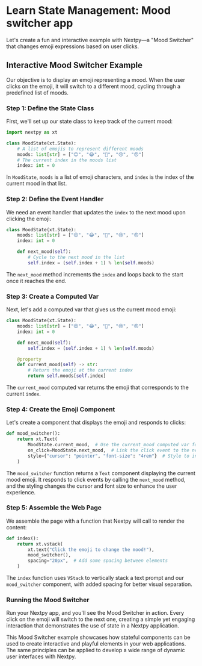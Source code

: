 # Learn State Management: Mood switcher app

Let's create a fun and interactive example with Nextpy—a "Mood Switcher" that changes emoji expressions based on user clicks.

## Interactive Mood Switcher Example

Our objective is to display an emoji representing a mood. When the user clicks on the emoji, it will switch to a different mood, cycling through a predefined list of moods.

### Step 1: Define the State Class

First, we'll set up our state class to keep track of the current mood:

```python
import nextpy as xt

class MoodState(xt.State):
    # A list of emojis to represent different moods
    moods: list[str] = ["😊", "😂", "🤔", "😢", "😠"]
    # The current index in the moods list
    index: int = 0

```

In `MoodState`, `moods` is a list of emoji characters, and `index` is the index of the current mood in that list.

### Step 2: Define the Event Handler

We need an event handler that updates the `index` to the next mood upon clicking the emoji:

```python
class MoodState(xt.State):
    moods: list[str] = ["😊", "😂", "🤔", "😢", "😠"]
    index: int = 0

    def next_mood(self):
        # Cycle to the next mood in the list
        self.index = (self.index + 1) % len(self.moods)

```

The `next_mood` method increments the `index` and loops back to the start once it reaches the end.

### Step 3: Create a Computed Var

Next, let's add a computed var that gives us the current mood emoji:

```python
class MoodState(xt.State):
    moods: list[str] = ["😊", "😂", "🤔", "😢", "😠"]
    index: int = 0

    def next_mood(self):
        self.index = (self.index + 1) % len(self.moods)

    @property
    def current_mood(self) -> str:
        # Return the emoji at the current index
        return self.moods[self.index]

```

The `current_mood` computed var returns the emoji that corresponds to the current `index`.

### Step 4: Create the Emoji Component

Let's create a component that displays the emoji and responds to clicks:

```python
def mood_switcher():
    return xt.Text(
        MoodState.current_mood,  # Use the current_mood computed var for the emoji
        on_click=MoodState.next_mood,  # Link the click event to the next_mood method
        style={"cursor": "pointer", "font-size": "4rem"}  # Style to indicate interactivity and increase size
    )

```

The `mood_switcher` function returns a `Text` component displaying the current mood emoji. It responds to click events by calling the `next_mood` method, and the styling changes the cursor and font size to enhance the user experience.

### Step 5: Assemble the Web Page

We assemble the page with a function that Nextpy will call to render the content:

```python
def index():
    return xt.vstack(
        xt.text("Click the emoji to change the mood!"),
        mood_switcher(),
        spacing="20px",  # Add some spacing between elements
    )

```

The `index` function uses `VStack` to vertically stack a text prompt and our `mood_switcher` component, with added spacing for better visual separation.

### Running the Mood Switcher

Run your Nextpy app, and you'll see the Mood Switcher in action. Every click on the emoji will switch to the next one, creating a simple yet engaging interaction that demonstrates the use of state in a Nextpy application.

This Mood Switcher example showcases how stateful components can be used to create interactive and playful elements in your web applications. The same principles can be applied to develop a wide range of dynamic user interfaces with Nextpy.

